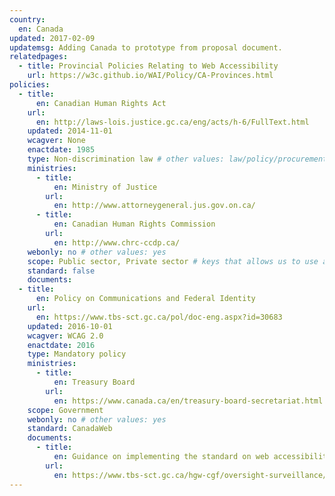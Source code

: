 ```yaml
---
country:  
  en: Canada
updated: 2017-02-09
updatemsg: Adding Canada to prototype from proposal document.
relatedpages:
  - title: Provincial Policies Relating to Web Accessibility
    url: https://w3c.github.io/WAI/Policy/CA-Provinces.html
policies:
  - title:  
      en: Canadian Human Rights Act
    url:
      en: http://laws-lois.justice.gc.ca/eng/acts/h-6/FullText.html
    updated: 2014-11-01
    wcagver: None
    enactdate: 1985
    type: Non-discrimination law # other values: law/policy/procurement
    ministries:
      - title:
          en: Ministry of Justice
        url:
          en: http://www.attorneygeneral.jus.gov.on.ca/
      - title:
          en: Canadian Human Rights Commission
        url:
          en: http://www.chrc-ccdp.ca/
    webonly: no # other values: yes
    scope: Public sector, Private sector # keys that allows us to use any combination
    standard: false
    documents:
  - title:  
      en: Policy on Communications and Federal Identity
    url:
      en: https://www.tbs-sct.gc.ca/pol/doc-eng.aspx?id=30683
    updated: 2016-10-01
    wcagver: WCAG 2.0
    enactdate: 2016
    type: Mandatory policy
    ministries:
      - title:
          en: Treasury Board
        url:
          en: https://www.canada.ca/en/treasury-board-secretariat.html
    scope: Government
    webonly: no # other values: yes
    standard: CanadaWeb
    documents:
      - title:
          en: Guidance on implementing the standard on web accessibility
        url:
          en: https://www.tbs-sct.gc.ca/hgw-cgf/oversight-surveillance/communications/ws-nw/wa-aw-guid-eng.asp
---
```

